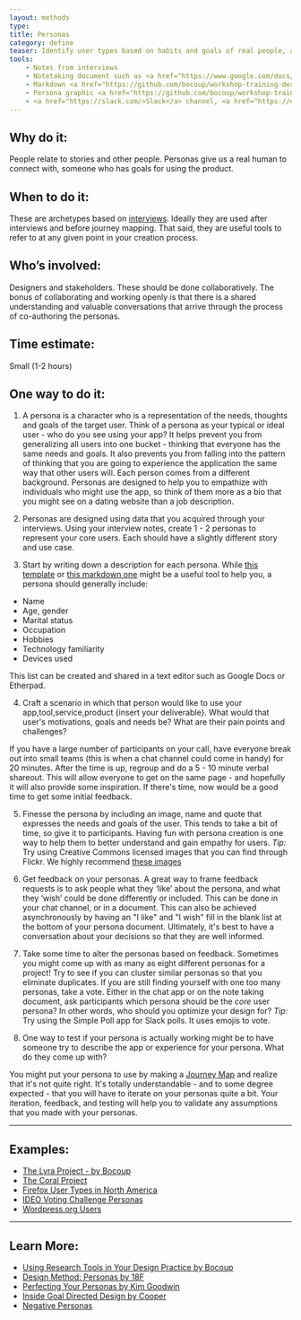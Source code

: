 ```yaml
---
layout: methods
type:
title: Personas
category: define
teaser: Identify user types based on habits and goals of real people, acquired through interviews and conversations.
tools:
    - Notes from interviews
    - Notetaking document such as <a href="https://www.google.com/docs/about/">google docs</a> or <a href="http://etherpad.org/">etherpad</a>
    - Markdown <a href="https://github.com/bocoup/workshop-training-design/blob/master/handouts/persona-template.md">template</a>
    - Persona graphic <a href="https://github.com/bocoup/workshop-training-design/blob/master/handouts/persona-worksheet.png">template</a>
    - <a href="https://slack.com/>Slack</a> channel, <a href="https://en.wikipedia.org/wiki/Internet_Relay_Chat">IRC</a> channel or some kind of text chat
---
```


## Why do it:

People relate to stories and other people. Personas give us a real human to connect with, someone who has goals for using the product.

## When to do it:

These are archetypes based on [interviews](/methods/interviews/). Ideally they are used after interviews and before journey mapping. That said, they are useful tools to refer to at any given point in your creation process.

## Who’s involved:

Designers and stakeholders. These should be done collaboratively. The bonus of collaborating and working openly is that there is a shared understanding and valuable conversations that arrive through the process of co-authoring the personas.

## Time estimate:
Small (1-2 hours)

## One way to do it:


1. A persona is a character who is a representation of the needs, thoughts and goals of the target user.  Think of a persona as your typical or ideal user - who do you see using your app? It helps prevent you from generalizing all users into one bucket - thinking that everyone has the same needs and goals. It also prevents you from falling into the pattern of thinking that you are going to experience the application the same way that other users will.  Each person comes from a different background. Personas are designed to help you to empathize with individuals who might use the app, so think of them more as a bio that you might see on a dating website than a job description.

2. Personas are designed using data that you acquired through your interviews. Using your interview notes, create 1 - 2 personas to represent your core users. Each should have a slightly different story and use case.

3. Start by writing down a description for each persona. While [this template](https://github.com/bocoup/workshop-training-design/blob/master/handouts/persona-worksheet.png) or [this markdown one](https://github.com/bocoup/workshop-training-design/blob/master/handouts/persona-template.md) might be a useful tool to help you, a persona should generally include:
  - Name
  - Age, gender
  - Marital status
  - Occupation
  - Hobbies
  - Technology familiarity
  - Devices used  

This list can be created and shared in a text editor such as Google Docs or Etherpad.

4. Craft a scenario in which that person would like to use your app,tool,service,product {insert your deliverable}. What would that user's motivations, goals and needs be? What are their pain points and challenges?

If you have a large number of participants on your call, have everyone break out into small teams (this is when a chat channel could come in handy) for 20 minutes. After the time is up, regroup and do a 5 - 10 minute verbal shareout. This will allow everyone to get on the same page - and hopefully it will also provide some inspiration. If there's time, now would be a good time to get some initial feedback.

5. Finesse the persona by including an image, name and quote that expresses the needs and goals of the user. This tends to take a bit of time, so give it to participants. Having fun with persona creation is one way to help them to better understand and gain empathy for users.  *Tip:* Try using Creative Commons licensed images that you can find through Flickr. We highly recommend [these images](https://www.flickr.com/photos/wocintechchat/)

6. Get feedback on your personas. A great way to frame feedback requests is to ask people what they ‘like’ about the persona, and what they ‘wish’ could be done differently or included. This can be done in your chat channel, or in a document. This can also be achieved asynchronously by having an "I like" and "I wish" fill in the blank list at the bottom of your persona document. Ultimately, it's best to have a conversation about your decisions so that they are well informed.

7. Take some time to alter the personas based on feedback. Sometimes you might come up with as many as eight different personas for a project! Try to see if you can cluster similar personas so that you eliminate duplicates. If you are still finding yourself with one too many personas, take a vote. Either in the chat app or on the note taking document, ask participants which persona should be the *core* user persona? In other words, who should you optimize your design for? *Tip:* Try using the Simple Poll app for Slack polls. It uses emojis to vote.  

8. One way to test if your persona is actually working might be to have someone try to describe the app or experience for your persona. What do they come up with?  

You might put your persona to use by making a [Journey Map](https://github.com/bocoup/opendesignkit/issues/46) and realize that it's not quite right. It's totally understandable - and to some degree expected - that you will have to iterate  on your personas quite a bit. Your iteration, feedback, and testing will help you to validate any assumptions that you made with your personas.



---

## Examples:
* [The Lyra Project - by Bocoup](https://github.com/vega/lyra/search?q=persona&type=Issues&utf8=%E2%9C%93)
* [The Coral Project](https://coralproject.net/meet-our-users/)
* [Firefox User Types in North America](https://blog.mozilla.org/ux/2013/08/firefox-user-types-in-north-america/)
* [IDEO Voting Challenge Personas](https://challenges.openideo.com/blog/personas-for-concepts)
* [Wordpress.org Users](https://make.wordpress.org/docs/2014/04/21/admin-help-user-personas/)

---

## Learn More:
* [Using Research Tools in Your Design Practice by Bocoup](https://bocoup.com/weblog/using-research-tools-in-your-design-practice-negotiating-to-actually-use-them)
* [Design Method: Personas by 18F](https://methods.18f.gov/personas/)
* [Perfecting Your Personas by Kim Goodwin](https://articles.uie.com/perfecting_personas/)
* [Inside Goal Directed Design by Cooper](http://www.cooper.com/journal/2014/04/inside-goal-directed-design-a-two-part-conversation-with-alan-cooper)
* [Negative Personas](https://www.youandco.com.au/blog/why-do-i-need-negative-personas)
